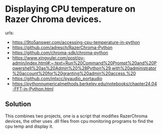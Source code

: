 # Displaying CPU temperature on Razer Chroma devices.
urls: 
- https://9to5answer.com/accessing-cpu-temperature-in-python
- https://github.com/adresch/RazerChroma-Python
- https://github.com/chroma-sdk/chroma-python
- https://www.xingyulei.com/post/py-admin/index.html#:~:text=Run%20Command%20Prompt%20and%20Powershell%20as%20Admin%20%28Python%29,with%20administrator%20account%20for%20granting%20admin%20access.%20
- https://github.com/intxcc/pyaudio_portaudio
- https://pythonnumericalmethods.berkeley.edu/notebooks/chapter24.04-FFT-in-Python.html

## Solution
This combines two projects, one is a script that modifies RazerChroma devices, the other uses .dll files from cpu monitoring programs to find the cpu temp and display it.